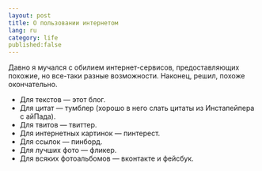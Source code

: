 ```yaml
---
layout: post
title: О пользовании интернетом
lang: ru
category: life
published:false
---
```


Давно я мучался с обилием интернет-сервисов, предоставляющих похожие, но
все-таки разные возможности. Наконец, решил, похоже окончательно.

* Для текстов — этот блог.
* Для цитат — тумблер (хорошо в него слать цитаты из Инстапейпера с айПада).
* Для твитов — твиттер.
* Для интернетных картинок — пинтерест.
* Для ссылок — пинборд.
* Для лучших фото — фликер.
* Для всяких фотоальбомов — вконтакте и фейсбук.
